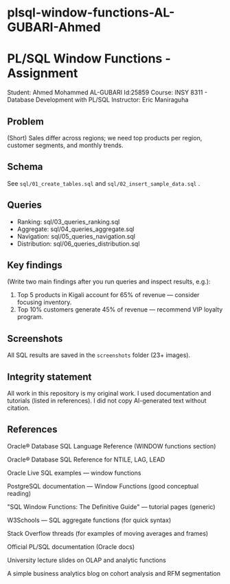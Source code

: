 # plsql-window-functions-AL-GUBARI-Ahmed
# PL/SQL Window Functions - Assignment
Student: Ahmed Mohammed AL-GUBARI
Id:25859
Course: INSY 8311 - Database Development with PL/SQL
Instructor: Eric Maniraguha

## Problem
(Short) Sales differ across regions; we need top products per region, customer segments, and monthly trends.

## Schema
See `sql/01_create_tables.sql` and `sql/02_insert_sample_data.sql` .

## Queries
- Ranking: sql/03_queries_ranking.sql
- Aggregate: sql/04_queries_aggregate.sql
- Navigation: sql/05_queries_navigation.sql
- Distribution: sql/06_queries_distribution.sql

## Key findings
(Write two main findings after you run queries and inspect results, e.g.):
1. Top 5 products in Kigali account for 65% of revenue — consider focusing inventory.
2. Top 10% customers generate 45% of revenue — recommend VIP loyalty program.

## Screenshots
All SQL results are saved in the `screenshots` folder (23+ images).

## Integrity statement
All work in this repository is my original work. I used documentation and tutorials (listed in references). I did not copy AI-generated text without citation.

## References

Oracle® Database SQL Language Reference (WINDOW functions section)

Oracle® Database SQL Reference for NTILE, LAG, LEAD

Oracle Live SQL examples — window functions

PostgreSQL documentation — Window Functions (good conceptual reading)

"SQL Window Functions: The Definitive Guide" — tutorial pages (generic)

W3Schools — SQL aggregate functions (for quick syntax)

Stack Overflow threads (for examples of moving averages and frames)

Official PL/SQL documentation (Oracle docs)

University lecture slides on OLAP and analytic functions

A simple business analytics blog on cohort analysis and RFM segmentation
